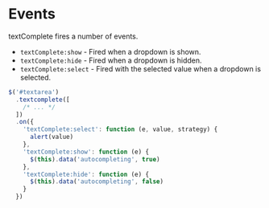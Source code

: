 # Events

textComplete fires a number of events.

- `textComplete:show` - Fired when a dropdown is shown.
- `textComplete:hide` - Fired when a dropdown is hidden.
- `textComplete:select` - Fired with the selected value when a dropdown is selected.

```javascript
$('#textarea')
  .textcomplete([
    /* ... */
  ])
  .on({
    'textComplete:select': function (e, value, strategy) {
      alert(value)
    },
    'textComplete:show': function (e) {
      $(this).data('autocompleting', true)
    },
    'textComplete:hide': function (e) {
      $(this).data('autocompleting', false)
    }
  })
```
